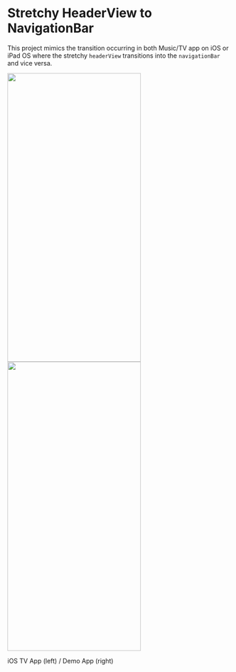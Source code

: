 # Stretchy HeaderView to NavigationBar

This project mimics the transition occurring in both Music/TV app on iOS or iPad OS where the stretchy `headerView` transitions into the `navigationBar` and vice versa.

<img src="Resources/GIFs/tv-app.gif" width="300" height="648.5"/> <img src="Resources/GIFs/demo.gif" width="300" height="648.5"/>


iOS TV App (left) / Demo App (right)
